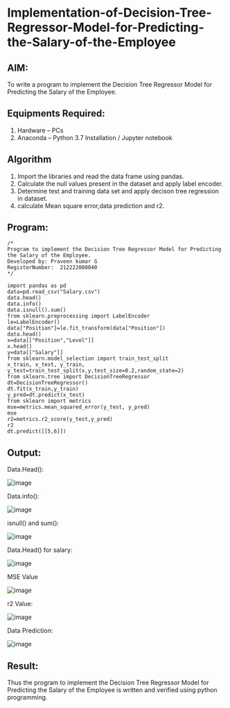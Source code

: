 # Implementation-of-Decision-Tree-Regressor-Model-for-Predicting-the-Salary-of-the-Employee

## AIM:
To write a program to implement the Decision Tree Regressor Model for Predicting the Salary of the Employee.

## Equipments Required:
1. Hardware – PCs
2. Anaconda – Python 3.7 Installation / Jupyter notebook

## Algorithm
1. Import the libraries and read the data frame using pandas.
2. Calculate the null values present in the dataset and apply label encoder.
3. Determine test and training data set and apply decison tree regression in dataset.
4. calculate Mean square error,data prediction and r2.
## Program:
```
/*
Program to implement the Decision Tree Regressor Model for Predicting the Salary of the Employee.
Developed by: Praveen kumar G
RegisterNumber:  212222080040
*/
```
```
import pandas as pd
data=pd.read_csv("Salary.csv")
data.head()
data.info()
data.isnull().sum()
from sklearn.preprocessing import LabelEncoder
le=LabelEncoder()
data["Position"]=le.fit_transform(data["Position"])
data.head()
x=data[["Position","Level"]]
x.head()
y=data[["Salary"]]
from sklearn.model_selection import train_test_split
x_train, x_test, y_train, y_test=train_test_split(x,y,test_size=0.2,random_state=2)
from sklearn.tree import DecisionTreeRegressor
dt=DecisionTreeRegressor()
dt.fit(x_train,y_train)
y_pred=dt.predict(x_test)
from sklearn import metrics
mse=metrics.mean_squared_error(y_test, y_pred)
mse
r2=metrics.r2_score(y_test,y_pred)
r2
dt.predict([[5,6]])
```
## Output:
Data.Head():


![image](https://github.com/23013753/Implementation-of-Decision-Tree-Regressor-Model-for-Predicting-the-Salary-of-the-Employee/assets/145634121/b72e6730-8493-462f-ac35-bb3669ae48fc)

Data.info():


![image](https://github.com/23013753/Implementation-of-Decision-Tree-Regressor-Model-for-Predicting-the-Salary-of-the-Employee/assets/145634121/ffa5c272-0d3d-4dac-8a4a-a6b3252ad393)

isnull() and sum():


![image](https://github.com/23013753/Implementation-of-Decision-Tree-Regressor-Model-for-Predicting-the-Salary-of-the-Employee/assets/145634121/ebb8af50-4719-419a-9178-43382c84f20e)


Data.Head() for salary:


![image](https://github.com/23013753/Implementation-of-Decision-Tree-Regressor-Model-for-Predicting-the-Salary-of-the-Employee/assets/145634121/3019ab56-99a5-4381-b3e2-1f8e91197e4a)

MSE Value



![image](https://github.com/23013753/Implementation-of-Decision-Tree-Regressor-Model-for-Predicting-the-Salary-of-the-Employee/assets/145634121/42682121-63e3-46de-9f67-af2b146a99c7)


r2 Value:



![image](https://github.com/23013753/Implementation-of-Decision-Tree-Regressor-Model-for-Predicting-the-Salary-of-the-Employee/assets/145634121/40b2ddd7-3866-4e66-b86c-7a4cbc10e2e0)


Data Prediction:


![image](https://github.com/23013753/Implementation-of-Decision-Tree-Regressor-Model-for-Predicting-the-Salary-of-the-Employee/assets/145634121/c18bd14b-bf45-4041-a466-3a9377b963db)

## Result:
Thus the program to implement the Decision Tree Regressor Model for Predicting the Salary of the Employee is written and verified using python programming.
